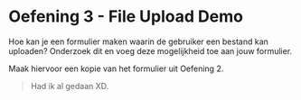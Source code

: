 # Oefening 3 - File Upload Demo

Hoe kan je een formulier maken waarin de gebruiker een bestand kan uploaden? Onderzoek dit en voeg deze mogelijkheid toe aan jouw formulier.

Maak hiervoor een kopie van het formulier uit Oefening 2.

> Had ik al gedaan XD.
